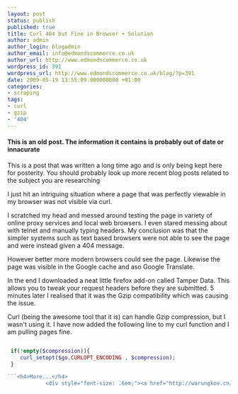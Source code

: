 ```yaml
---
layout: post
status: publish
published: true
title: Curl 404 but Fine in Browser + Solution
author: admin
author_login: blogadmin
author_email: info@edmondscommerce.co.uk
author_url: http://www.edmondscommerce.co.uk
wordpress_id: 391
wordpress_url: http://www.edmondscommerce.co.uk/blog/?p=391
date: 2009-05-19 13:55:09.000000000 +01:00
categories:
- scraping
tags:
- curl
- gzip
- '404'
---
```

<div class="oldpost"><h4>This is an old post. The information it contains is probably out of date or innacurate</h4>
<p>
This is a post that was written a long time ago and is only being kept here for posterity.
You should probably look up more recent blog posts related to the subject you are researching
</p>
</div>
I just hit an intriguing situation where a page that was perfectly viewable in my browser was not visible via curl. 

I scratched my head and messed around testing the page in variety of online proxy services and local web browsers. I even stared messing about with telnet and manually typing headers. My conclusion was that the simpler systems such as text based browsers were not able to see the page and were instead given a 404 message.

However better more modern browsers could see the page. Likewise the page was visible in the Google cache and aso Google Translate.

In the end I downloaded a neat little firefox add-on called Tamper Data. This allows you to tweak your request headers before they are submitted. 5 minutes later I realised that it was the Gzip compatibility which was causing the issue.

Curl (being the awesome tool that it is) can handle Gzip compression, but I wasn't using it. I have now added the following line to my curl function and I am pulling pages fine.

```php

 if(!empty($compression)){
    curl_setopt($go,CURLOPT_ENCODING , $compression);
 }

```<h4>More...</h4>
			<div style="font-size: .6em;"><a href="http://warungkoe.cn/uncategorized/what-every-cfo-should-know-compliance-to-404-of-sarbanes-oxley-part-2.html" rel="nofollow">What every CFO should know Compliance to <b>404</b> of Sarbanes Oxley <b>...</b></a><br><a href="http://www.ideopia.com/wavybrainy/2009/05/naked-html-designers-glorify-error-404-pages/" rel="nofollow">WavyBrainy » Naked HTML: Designers Glorify Error <b>404</b> Pages</a><br><a href="http://www.danraine.com/smart-404-pages/" rel="nofollow">Smart <b>404</b> Pages « Dan Raine</a><br><a href="http://sceneddl.net/music/speaklowhandsup2009404/" rel="nofollow">SceneDDL » Speak Low-Hands Up-2009-<b>404</b></a><br><a href="http://www.404techsupport.com/2009/05/17/monitores-monitor-energy-saver/" rel="nofollow"><b>404</b> Tech Support » MonitorES - Monitor Energy Saver</a><br><a href="http://payhalf.com/2009/05/18/4999-rip-curl-core-22-xback-springsuit-shortsleeve-womens-by-whiskeymilitia/" rel="nofollow">[$49.99] Rip <b>Curl</b> Core 2/2 XBack Springsuit ShortSleeve Women`s by <b>...</b></a><br><a href="http://daniel.haxx.se/blog/2009/05/18/curl-7-19-5/" rel="nofollow">daniel.haxx.se » <b>curl</b> 7.19.5</a><br><a href="http://www.hansensurf.com/surfers/?p=401" rel="nofollow">HansenSurf Blog » » Rip <b>Curl</b> WLP Fanning Signature Boardshort</a><br><a href="http://dodoincfedora.wordpress.com/2009/05/15/curl-or-libcurl-for-the-app-noob-doubts/" rel="nofollow"><b>cURL</b> or libcurl for the app?? Noob doubts.. « Ankur&#39;s Fedora Blog</a><br><a href="http://www.ekremseren.com/2009/05/compression-tools-lzma-bzip2-gzip/" rel="nofollow">Compression Tools: lzma, bzip2 &amp; <b>gzip</b> | Ekrem SEREN&#39;s Weblog</a><br><a href="http://farrokhi.net/blog/archives/535" rel="nofollow">Multi-threaded <b>gzip</b> | Geek Style</a><br><a href="http://www.lateralcode.com/gzip-files-with-htaccess-and-php/" rel="nofollow"><b>GZip</b> files with .htaccess and PHP</a><br><a href="http://wadearnold.com/blog/?p=221" rel="nofollow"><b>GZip</b> compression is not part of AMF! | Wade Arnold</a><br><a href="http://www.webveteran.com/blog/index.php/web-coding/coldfusion/fix-for-ie6-and-gzip-compressed-javascripts/" rel="nofollow">Fix for IE6 and <b>gzip</b> compressed javascripts | Freelance Web <b>...</b></a><br></div>
